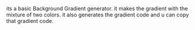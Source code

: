 its a basic Background Gradient generator.
it makes the gradient with the mixture of two colors.
it also generates the gradient code and u can copy that gradient code. 

